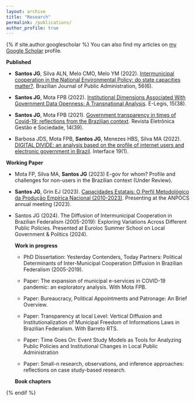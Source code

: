 ```yaml
---
layout: archive
title: "Research"
permalink: /publications/
author_profile: true
---
```



{% if site.author.googlescholar %}
 You can also find my articles on [my Google Scholar](https://scholar.google.com.br/citations?user=FyoFxpoAAAAJ&hl=pt-BR&oi=ao) profile.



  **Published**


  * **Santos JG**, Silva ALN, Melo CMO, Melo YM (2022). [Intermunicipal cooperation in the National Environmental Policy: do state capacities matter?](https://periodicos.fgv.br/rap/article/view/88551/83280). Brazilian Journal of Public Administration, 56(6).
    
  * **Santos JG**, Mota FPB (2022). [Institutional Dimensions Associated With Government Data Openness: A Transnational Analysis](https://e-legis.camara.leg.br/cefor/index.php/e-legis/article/view/752/1139). E-Legis, 15(38).
    
  * **Santos JG**, Mota FPB (2021). [Government transparency in times of Covid-19: reflections from the Brazilian context](https://scholar.archive.org/work/uljq7p3tkrbd7mjakpqqxfp6wa/access/wayback/https://ges.emnuvens.com.br/gestaoesociedade/article/download/3288/1473). Revista Eletrônica Gestão e Sociedade, 14(39).
    
  * Barbosa JDS, Mota FPB, **Santos JG**, Menezes HBS, Silva MA (2022). [DIGITAL DIVIDE: an analysis based on the profile of internet users and electronic government in Brazil](https://ojs.ccsa.ufrn.br/index.php/interface/article/view/1243). Interface 19(1).

  **Working Paper**

* Mota FP, Silva MA, **Santos JG** (2023) E-gov for whom? Profile and challenges for non-users in the Brazilian context (Under Review).
  
* **Santos JG**, Grin EJ (2023). [Capacidades Estatais: O Perfil Metodológico da Produção Empírica Nacional (2010-2023)](https://preprints.scielo.org/index.php/scielo/preprint/view/7086/13297). Presenting at the ANPOCS annual meeting (2023).

* Santos JG (2024). The Diffusion of Intermunicipal Cooperation in Brazilian Federalism (2005-2019): Exploring Variations Across Different Public Policies. Presented at Euroloc Summer School on Local Government & Politics (2024).

  **Work in progress**


  * PhD Dissertation: Yesterday Contenders, Today Partners: Political Determinants of Inter-Municipal Cooperation Diffusion in Brazilian Federalism (2005-2019).
    
  * Paper: The expansion of municipal e-services in COVID-19 pandemic: an exploratory analysis. With Mota FPB.
    
  * Paper: Bureaucracy, Political Appointments and Patronage: An Brief Overview.

  * Paper: Transparency at local Level: Vertical Diffusion and Institutionalization of Municipal Freedom of Informations Laws in Brazilian Federalism. With Barreto RTS.
    
  * Paper: Time Goes On: Event Study Models as Tools for Analyzing Public Policies and Institutional Changes in Local Public Administration

  * Paper: Small-n research, observations, and inference approaches: reflections on case study-based research.



  **Book chapters**
  


    
{% endif %}



